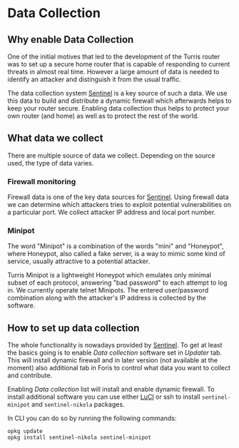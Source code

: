 # Data Collection

## Why enable Data Collection

One of the initial motives that led to the development of the Turris router was
to set up a secure home router that is capable of responding to current threats
in almost real time. However a large amount of data is needed to identify an
attacker and distinguish it from the usual traffic.

The data collection system [Sentinel](apps/sentinel.md) is a key source of such a data. We use this
data to build
and distribute a dynamic firewall which afterwards helps to keep your router secure.
Enabling data collection thus helps to protect your own router (and home) as well
as to protect the rest of the world.

## What data we collect

There are multiple source of data we collect. Depending on the source used, the
type of data varies.

### Firewall monitoring

Firewall data is one of the key data sources for [Sentinel](apps/sentinel.md). Using firewall data
we can determine which attackers tries to exploit potential vulnerabilities on
a particular port. We collect attacker IP address and local port number.

### Minipot

The word "Minipot" is a combination of the words "mini" and "Honeypot", where
Honeypot, also called a fake server, is a way to mimic some kind of service,
usually attractive to a potential attacker.

Turris Minipot is a lightweight Honeypot which emulates only minimal subset of
each protocol, answering "bad password" to each attempt to log in. We currently
operate telnet Minipots. The entered user/password combination along with
the attacker's IP address is collected by the software.

## How to set up data collection

The whole functionality is nowadays provided by [Sentinel](apps/sentinel.md).
To get at least the basics going is to enable _Data collection_ software set in
_Updater_ tab. This will install dynamic firewall and in later version (not
available at the moment) also additional tab in Foris to control what data you
want to collect and contribute.

Enabling _Data collection_ list will install and enable dynamic firewall. To
install additional software you can use either [LuCI](luci/luci.md)
or ssh to install `sentinel-minipot` and `sentinel-nikola` packages.

In CLI you can do so by running the following commands:

```
opkg update
opkg install sentinel-nikola sentinel-minipot
```
